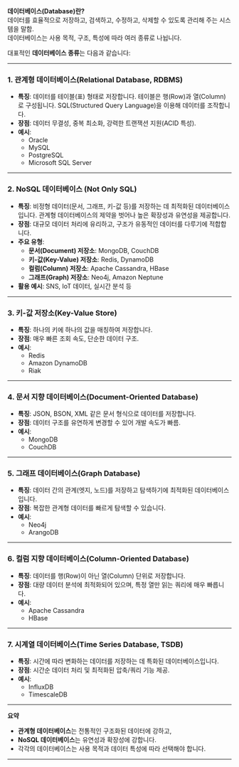 
**데이터베이스(Database)란?**  
데이터를 효율적으로 저장하고, 검색하고, 수정하고, 삭제할 수 있도록 관리해 주는 시스템을 말함.  
데이터베이스는 사용 목적, 구조, 특성에 따라 여러 종류로 나뉩니다.

대표적인 **데이터베이스 종류**는 다음과 같습니다:

---

### 1. 관계형 데이터베이스(Relational Database, RDBMS)

- **특징**: 데이터를 테이블(표) 형태로 저장합니다. 테이블은 행(Row)과 열(Column)로 구성됩니다. SQL(Structured Query Language)을 이용해 데이터를 조작합니다.
- **장점**: 데이터 무결성, 중복 최소화, 강력한 트랜잭션 지원(ACID 특성).
- **예시**:
  - Oracle
  - MySQL
  - PostgreSQL
  - Microsoft SQL Server

---

### 2. NoSQL 데이터베이스 (Not Only SQL)

- **특징**: 비정형 데이터(문서, 그래프, 키-값 등)를 저장하는 데 최적화된 데이터베이스입니다. 관계형 데이터베이스의 제약을 벗어나 높은 확장성과 유연성을 제공합니다.
- **장점**: 대규모 데이터 처리에 유리하고, 구조가 유동적인 데이터를 다루기에 적합합니다.
- **주요 유형**:
  - **문서(Document) 저장소**: MongoDB, CouchDB
  - **키-값(Key-Value) 저장소**: Redis, DynamoDB
  - **컬럼(Column) 저장소**: Apache Cassandra, HBase
  - **그래프(Graph) 저장소**: Neo4j, Amazon Neptune
- **활용 예시**: SNS, IoT 데이터, 실시간 분석 등

---

### 3. 키-값 저장소(Key-Value Store)

- **특징**: 하나의 키에 하나의 값을 매칭하여 저장합니다.
- **장점**: 매우 빠른 조회 속도, 단순한 데이터 구조.
- **예시**:
  - Redis
  - Amazon DynamoDB
  - Riak

---

### 4. 문서 지향 데이터베이스(Document-Oriented Database)

- **특징**: JSON, BSON, XML 같은 문서 형식으로 데이터를 저장합니다.
- **장점**: 데이터 구조를 유연하게 변경할 수 있어 개발 속도가 빠름.
- **예시**:
  - MongoDB
  - CouchDB

---

### 5. 그래프 데이터베이스(Graph Database)

- **특징**: 데이터 간의 관계(엣지, 노드)를 저장하고 탐색하기에 최적화된 데이터베이스입니다.
- **장점**: 복잡한 관계형 데이터를 빠르게 탐색할 수 있습니다.
- **예시**:
  - Neo4j
  - ArangoDB

---

### 6. 컬럼 지향 데이터베이스(Column-Oriented Database)

- **특징**: 데이터를 행(Row)이 아닌 열(Column) 단위로 저장합니다.
- **장점**: 대량 데이터 분석에 최적화되어 있으며, 특정 열만 읽는 쿼리에 매우 빠릅니다.
- **예시**:
  - Apache Cassandra
  - HBase

---

### 7. 시계열 데이터베이스(Time Series Database, TSDB)

- **특징**: 시간에 따라 변화하는 데이터를 저장하는 데 특화된 데이터베이스입니다.
- **장점**: 시간순 데이터 처리 및 최적화된 압축/쿼리 기능 제공.
- **예시**:
  - InfluxDB
  - TimescaleDB

---

**요약**
- **관계형 데이터베이스**는 전통적인 구조화된 데이터에 강하고,
- **NoSQL 데이터베이스**는 유연성과 확장성에 강합니다.
- 각각의 데이터베이스는 사용 목적과 데이터 특성에 따라 선택해야 합니다.

---
